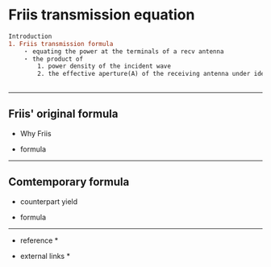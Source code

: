 # Friis transmission equation

```diff
Introduction
1. Friis transmission formula
    ・ equating the power at the terminals of a recv antenna
    ・ the product of 
        1. power density of the incident wave 
        2. the effective aperture(A) of the receiving antenna under idealized conditions given another antenna some distance away transmitting a known amount of power.
    
```
---

## Friis' original formula
* Why Friis

* formula

---
## Comtemporary formula
* counterpart yield

* formula

---
* reference
    * 

* external links
    * 